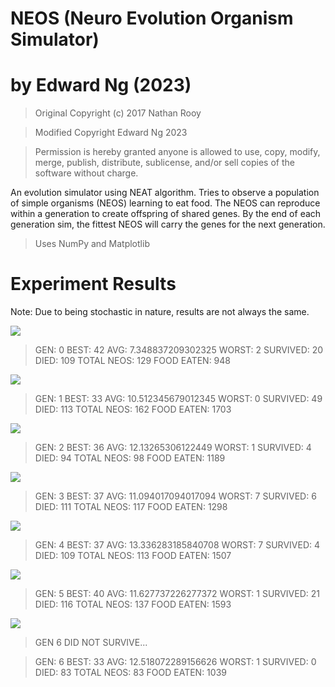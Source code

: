 # NEOS (Neuro Evolution Organism Simulator)
# by Edward Ng (2023)

> Original Copyright (c) 2017 Nathan Rooy

> Modified Copyright Edward Ng 2023

> Permission is hereby granted anyone is allowed to use, copy, modify, merge, publish, distribute, sublicense, and/or sell copies of the software without charge.

An evolution simulator using NEAT algorithm. Tries to observe a population
of simple organisms (NEOS) learning to eat food. The NEOS can reproduce
within a generation to create offspring of shared genes. By the end of 
each generation sim, the fittest NEOS will carry the genes 
for the next generation.

> Uses NumPy and Matplotlib

# Experiment Results

Note: Due to being stochastic in nature, results are not always the same.

![](preview/gen_0.gif)

> GEN: 0 BEST: 42 AVG: 7.348837209302325 WORST: 2 SURVIVED: 20 DIED: 109 TOTAL NEOS: 129 FOOD EATEN: 948

![](preview/gen_1.gif)

> GEN: 1 BEST: 33 AVG: 10.512345679012345 WORST: 0 SURVIVED: 49 DIED: 113 TOTAL NEOS: 162 FOOD EATEN: 1703

![](preview/gen_2.gif)

> GEN: 2 BEST: 36 AVG: 12.13265306122449 WORST: 1 SURVIVED: 4 DIED: 94 TOTAL NEOS: 98 FOOD EATEN: 1189

![](preview/gen_3.gif)

> GEN: 3 BEST: 37 AVG: 11.094017094017094 WORST: 7 SURVIVED: 6 DIED: 111 TOTAL NEOS: 117 FOOD EATEN: 1298

![](preview/gen_4.gif)

> GEN: 4 BEST: 37 AVG: 13.336283185840708 WORST: 7 SURVIVED: 4 DIED: 109 TOTAL NEOS: 113 FOOD EATEN: 1507

![](preview/gen_5.gif)

> GEN: 5 BEST: 40 AVG: 11.627737226277372 WORST: 1 SURVIVED: 21 DIED: 116 TOTAL NEOS: 137 FOOD EATEN: 1593

![](preview/gen_6.gif)

> GEN 6 DID NOT SURVIVE...

> GEN: 6 BEST: 33 AVG: 12.518072289156626 WORST: 1 SURVIVED: 0 DIED: 83 TOTAL NEOS: 83 FOOD EATEN: 1039

